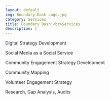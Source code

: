 ```yaml
---
layout: default
img: Boundary Dash Logo.jpg
category: Services
title: Boundary Dash:<br>Services
description: |
---
```

  <p>Digital Strategy Development</p>
  <p>Social Media as a Social Service</p>
  <p>Community Engagement Strategy Development</p>
  <p>Community Mapping</p>
  <p>Volunteer Engagement Strategy</p>
  <p>Research, Gap Analysis, Audits</p>


